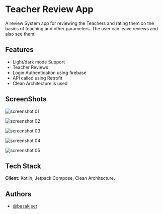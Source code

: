 # Teacher Review App

A review System app for reviewing the Teachers and rating them on the basics
of teaching and other parameters. The user can leave reviews and also see them.


## Features

- Light/dark mode Support
- Teacher Reviews
- Login Authentication using firebase
- API called using Retrofit 
- Clean Architecture is used


## ScreenShots

![screenshot 01](https://github.com/basakjeet08/IoT-Teacher-Review-App/assets/24616267/9414d80e-fd9b-4613-a95a-898995b6f356)


![screenshot 02](https://github.com/basakjeet08/IoT-Teacher-Review-App/assets/24616267/c24746eb-f893-42bc-bbb1-f99f00d268ee)


![screenshot 03](https://github.com/basakjeet08/IoT-Teacher-Review-App/assets/24616267/e043a2cc-1348-4017-9101-22201c3535d4)


![screenshot 04](https://github.com/basakjeet08/IoT-Teacher-Review-App/assets/24616267/25c67c62-a518-4801-aa89-0fa6bf823c91)


![screenshot 05](https://github.com/basakjeet08/IoT-Teacher-Review-App/assets/24616267/d4ed5c6a-ce31-4a46-9cf3-2b54e179aafc)


## Tech Stack

**Client:** Kotlin, Jetpack Compose, Clean Architecture.


## Authors

- [@basakjeet](https://github.com/basakjeet08)

